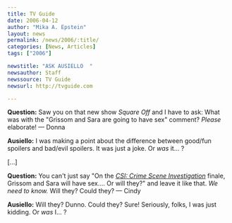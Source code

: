 ```yaml
---
title: TV Guide
date: 2006-04-12
author: "Mika A. Epstein"
layout: news
permalink: /news/2006/:title/
categories: [News, Articles]
tags: ["2006"]

newstitle: "ASK AUSIELLO  "
newsauthor: Staff
newssource: TV Guide
newsurl: http://tvguide.com

---
```


**Question:** Saw you on that new show *Square Off* and I have to ask: What was with the "Grissom and Sara are going to have sex" comment? *Please* elaborate! &#8212; Donna

**Ausiello:** I was making a point about the difference between good/fun spoilers and bad/evil spoilers. It was just a joke. Or *was* it... ?

[...]

**Question:** You can't just say "On the *<U>CSI: Crime Scene Investigation</U>* finale, Grissom and Sara will have sex.... Or will they?" and leave it like that. *We need to know.* Will they? Could they? &#8212; Cindy

**Ausiello:** Will they? Dunno. Could they? Sure! Seriously, folks, I was just kidding. Or *was* I... ?


